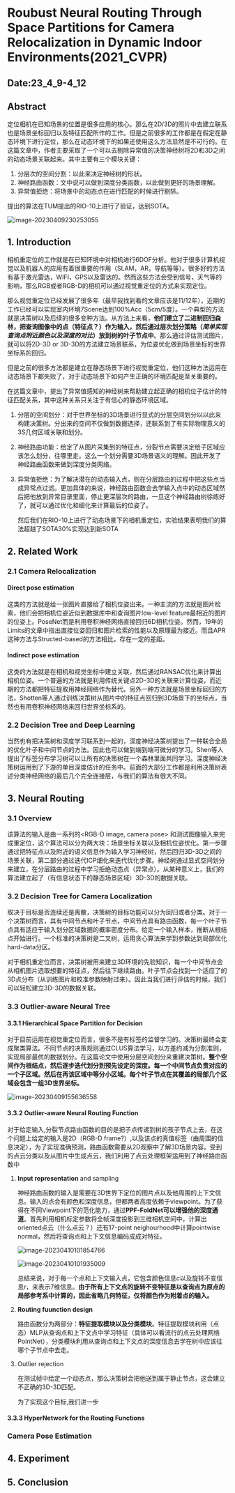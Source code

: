 # Roubust **Neural Routing** Through Space Partitions for Camera Relocalization in Dynamic Indoor Environments(2021_CVPR)



## Date:23_4_9-4_12



## Abstract

定位相机在已知场景的位置是很多应用的核心。那么在2D/3D的照片中去建立联系也是场景坐标回归以及特征匹配所作的工作。但是之前很多的工作都是在假定在静态环境下进行定位，那么在动态环境下的如果还使用这么方法显然是不可行的。在这篇文章中，作者主要采取了一个可以去剔除异常值的决策神经树将2D和3D之间的动态场景关联起来。其中主要有三个模块关键：

1. 分层次的空间分割：以此来决定神经树的形状。
2. 神经路由函数：文中说可以做到深度分类函数，以此做到更好的场景理解。
3. 异常值拒绝：将场景中的动态点在进行匹配的时候进行剔除。

提出的算法在TUM提出的RIO-10上进行了验证，达到SOTA。

![image-20230409230253055](/home/benben/.config/Typora/typora-user-images/image-20230409230253055.png)

## 1. Introduction

相机重定位的工作就是在已知环境中对相机进行6DOF分析。他对于很多计算机视觉以及机器人的应用有着很重要的作用（SLAM，AR，导航等等）。很多好的方法有基于激光雷达，WIFI，GPS以及雷达的。然而这些方法会受到信号，天气等的影响，那么RGB或者RGB-D的相机可以通过视觉重定位的方式来实现定位。

那么视觉重定位已经发展了很多年（最早我找到看的文章应该是11/12年），近期的工作已经可以实现室内环境7Scene达到100%Acc（5cm/5度）。一个典型的方法就是决策树以及后续的很多变种方法。从方法上来看，**他们建立了二进制回归森林，把查询图像中的点（特征点？）作为输入，然后通过层次划分策略（*简单实现查询点附近颜色以及深度的对比*）放到树的叶子节点中**。那么通过评估测试图片，就可以将2D-3D or 3D-3D的方法建立场景联系，为位姿优化做到场景坐标的世界坐标系的回归。

但是之前的很多方法都是建立在静态场景下进行视觉重定位，他们这种方法运用在动态场景下都失败了，对于动态场景下如何产生正确的环境匹配是至关重要的。

在这篇文章中，提出了异常值感知的神经树来帮助建立起正确的相机位子估计的特征匹配关系，其中这种关系只关注于有信心的静态环境区域。

1. 分层的空间划分：对于世界坐标的3D场景进行显式的分层空间划分以以此来构建决策树。分出来的空间不仅做到数据选择，还联系到了有实际物理意义的3S几何区域关联和划分。

2. 神经路由功能：给定了从图片采集到的特征点，分裂节点需要决定给子区域应该怎么划分，往哪里走。这么一个划分需要3D场景语义的理解。因此开发了神经路由函数来做到深度分类网络。

3. 异常值拒绝：为了解决潜在的动态输入点，则在分层路由的过程中把这些点当成异常点过滤。更加具体的来说，神经路由函数会去学输入点中的动态区域然后把他放到异常目录里面，停止更深层次的路由，一旦这个神经路由树徐练好了，就可以通过优化和细化来计算最后的位姿了。

   然后我们在RIO-10上进行了动态场景下的相机重定位，实验结果表明我们的算法超越了SOTA30%实现达到新SOTA





## 2. Related Work

### 2.1 Camera Relocalization

#### Direct pose estimation

这类的方法就是给一张图片直接给了相机位姿出来。一种主流的方法就是图片检索，他们会把相机位姿近似到数据库中和查询图片low-level feature最相近的图片的位姿上。PoseNet而是利用卷积神经网络直接回归6D相机位姿。然而，19年的Limits的文章中指出直接位姿回归和图片检索的性能以及原理最为接近。而且APR这种方法与Structed-based的方法相比，存在一定的差距。

#### Indirect pose estimation

这类的方法就是在相机和视觉坐标中建立关联，然后通过RANSAC优化来计算出相机位姿。一个普遍的方法就是利用传统关键点2D-3D的关联来计算位姿，而近期的方法都把特征提取用神经网络作为替代。另外一种方法就是场景坐标回归的方法，Shotten等人通过训练决策树从图片中的特征点回归到3D场景下的坐标点，当然也有用卷积神经网络来回归世界坐标系的。

### 2.2 Decision Tree and Deep Learning

当然也有把决策树和深度学习联系到一起的，深度神经决策树提出了一种联合全局的优化叶子和中间节点的方法。因此也可以做到端到端可微分的学习。Shen等人提出了标签分布学习树可以让所有的决策树在一个森林里面共同学习。深度神经决策树运用到了下游的单目深度估计的任务中。前面的大部分工作都是利用决策树表述分类神经网络的最后几个完全连接层，与我们的算法有很大不同。

## 3. Neural Routing

### 3.1 Overview

该算法的输入是由一系列的<RGB-D image, camera pose> 和测试图像输入来完成重定位，这个算法可以分为两大块：场景坐标关联以及相机位姿优化。第一步骤通过把特征点以及附近的语义信息作为输入学习神经树，然后回归3D-3D之间的场景关联，第二部分通过迭代ICP细化来迭代优化步骤。神经树通过显式空间划分来建立，在分层路由的过程中学习拒绝动态点（异常点）。从某种意义上，我们的算法建立起了（有信息状态下的静态场景区域）3D-3D的数据关联。

### 3.2 Decision Tree for Camera Localization

取决于目标是否连续还是离散，决策树的目标功能可以分为回归或者分类。对于一个决策树而言，其有中间节点和叶子节点，中间节点具有路由函数，每一个叶子节点具有适应于输入划分区域数据的概率密度分布。给定一个输入样本，推断从根结点开始进行。一个标准的决策树是二叉树，运用贪心算法来学到参数达到局部优化hard-data分区。

对于相机重定位而言，决策树被用来建立3D环境的先验知识，每一个中间节点会从相机图片选取想要的特征点，然后往下继续路由。叶子节点会找到一个适应了的3D点分布（从训练图片和校准参数映射过来）。因此当我们进行评估的时候，我们可以轻松建立3D-3D的数据关联。

### 3.3 Outlier-aware Neural Tree

#### 3.3.1 Hierarchical Space Partition for Decision

对于目前运用在视觉重定位而言，很多不是有标签的监督学习的。决策树最终会变成聚类算法。不同节点的决策规则通过CLUS算法学习，以方差约减为分割准则，实现局部最优的数据划分。在这篇论文中使用分层空间划分来重建决策树。**整个空间作为根结点，然后逐步迭代划分到预先设定的深度。每一个中间节点负责对应的一个子区域。然后在再该区域中等分小区域。每个叶子节点在其覆盖的局部几个区域会包含一组3D世界坐标。**

![image-20230409155636558](/home/benben/.config/Typora/typora-user-images/image-20230409155636558.png)

#### 3.3.2 Outlier-aware Neural Routing Function

对于给定输入,分裂节点路由函数的目的是把子点传递到树的孩子节点上去，在这个问题上给定的输入是2D（RGB-D frame?）,以及该点的真值标签（由周围的信息决定），为了实现准确预测，路由函数需要从2D观察中了解3D场景内容。受到的点云分类以及从图片中生成点云，我们利用了点云处理框架运用到了神经路由函数中

1. **Input representation** and sampling

   神经路由函数的输入是需要在3D世界下定位的图片点以及他周围的上下文信息。输入的点会有颜色和深度信息，但都两者高度依赖于viewpoint。为了获得在不同Viewpoint下的范化能力，通过**PPF-FoldNet可以增强他的深度通道**。首先利用相机标定参数将全帧深度投影到三维相机空间中，计算出oriented点云（什么点云？）还有17-point neighourhood中计算pointwise normal，然后将查询点和上下文信息编码成成对特征。

   ![image-20230410101854766](/home/benben/.config/Typora/typora-user-images/image-20230410101854766.png)

   ![image-20230410101935009](/home/benben/.config/Typora/typora-user-images/image-20230410101935009.png)

   总结来说，对于每一个点和上下文输入点，它包含颜色信息*c*以及旋转不变信息*r*，来表示7维信息。**由于所有上下文点的旋转不变特征是以查询点为原点的局部参考系中计算的，因此省略几何特征，仅将颜色作为附着点的输入。**

2. **Routing fuunction design**

   路由函数分为两部分：**特征提取模块以及分类模块**。特征提取模块利用（点态）MLP从查询点和上下文点中学习特征（具体可以看流行的点云处理网络PointNet），分类模块利用从查询点和上下文点的深度信息去学在树中应该往哪个子节点中去走。

3. Outlier rejection

   在测试帧中给定一个动态点，那么决策树会把他送到属于静止节点，这会建立不正确的3D-3D匹配。

   为了实现这个目标,我们进一步

#### 3.3.3 HyperNetwork for the Routing Functions



### Camera Pose Estimation







## 4. Experiment





## 5. Conclusion

